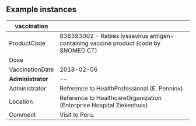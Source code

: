 ## Example instances

| vaccination      |               |
|------------------|---------------|
| ProductCode     | 836393002 - Rabies lyssavirus antigen-containing vaccine product (code by SNOMED CT) |
| Dose             |  |
| VaccinationDate | 2018-02-06 |
| **Administrator**| -- |
| Administrator    | Reference to HealthProfessional (E. Penninx)  |
| Location         | Reference to HealthcareOrganization (Enterprise Hospital Ziekenhuis) |
| Comment          | Visit to Peru. |

